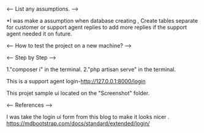 <-- List any assumptions. -->

*I was make a assumption when database creating , Create tables separate for customer or support agent replies to add more replies if the support agent needed it on future.


<-- How to test the project on a new machine? -->

<-- Step by Step -->

1."composer i" in the terminal.
2."php artisan serve" in the terminal.

This is a support agent login-<link>http://127.0.0.1:8000/login</link>

This projet sample ui located on the "Screenshot" folder.

<-- References -->

I was take the login ui form from this blog to make it looks nicer . <link>https://mdbootstrap.com/docs/standard/extended/login/</link>

